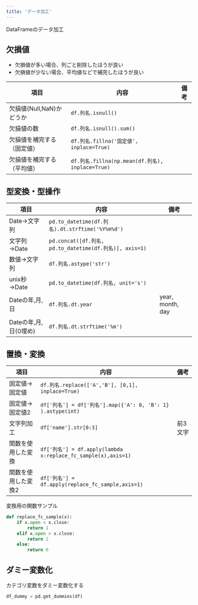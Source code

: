 ```yaml
---
title: 'データ加工'
---
```


DataFrameのデータ加工

## 欠損値

- 欠損値が多い場合、列ごと削除したほうが良い
- 欠損値が少ない場合、平均値などで補完したほうが良い

項目 | 内容 | 備考
--- | --- | --- 
欠損値(Null,NaN)かどうか | `df.列名.isnull()` |
欠損値の数 | `df.列名.isnull().sum()` | 
欠損値を補完する（固定値）| `df.列名.fillna('固定値', inplace=True)` |
欠損値を補完する（平均値）| `df.列名.fillna(np.mean(df.列名), inplace=True)` |

## 型変換・型操作

項目 | 内容 | 備考
--- | --- | --- 
Date→文字列 | `pd.to_datetime(df.列名).dt.strftime('%Y%m%d')` |
文字列→Date | `pd.concat([df.列名, pd.to_datetime(df.列名)], axis=1)` |
数値→文字列 | `df.列名.astype('str')` |
unix秒→Date | `pd.to_datetime(df.列名, unit='s')` |
Dateの年,月,日 | `df.列名.dt.year` | year, month, day
Dateの年,月,日(0埋め) | `df.列名.dt.strftime('%m')` |

## 置換・変換

項目 | 内容 | 備考
--- | --- | --- 
固定値→固定値 | `df.列名.replace(['A','B'], [0,1], inplace=True)` |
固定値→固定値2 | `df['列名'] = df['列名'].map({'A': 0, 'B': 1} ).astype(int)` |
文字列加工 | `df['name'].str[0:3]` |前3文字
関数を使用した変換 | `df['列名'] = df.apply(lambda x:replace_fc_sample(x),axis=1)` |
関数を使用した変換2 | `df['列名'] = df.apply(replace_fc_sample,axis=1)` |

変換用の関数サンプル

```py
def replace_fc_sample(x):
    if x.open < x.close:
        return 1
    elif x.open > x.close:
        return 2
    else:
        return 0
```

## ダミー変数化
カテゴリ変数をダミー変数化する

```py
df_dummy = pd.get_dummies(df)
```
